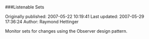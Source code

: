 ###Listenable Sets

Originally published: 2007-05-22 10:19:41
Last updated: 2007-05-29 17:36:24
Author: Raymond Hettinger

Monitor sets for changes using the Observer design pattern.
